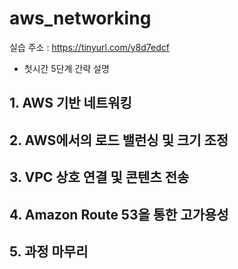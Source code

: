 # aws_networking

실습 주소 : https://tinyurl.com/y8d7edcf

- 첫시간
5단계 간략 설명

## 1. AWS 기반 네트워킹

## 2. AWS에서의 로드 밸런싱 및 크기 조정

## 3. VPC 상호 연결 및 콘텐츠 전송

## 4. Amazon Route 53을 통한 고가용성

## 5. 과정 마무리